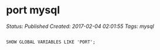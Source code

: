 # port mysql 

_Status: Published_
_Created: 2017-02-04 02:01:55_
_Tags: mysql_

<code>
SHOW GLOBAL VARIABLES LIKE 'PORT';
</code>